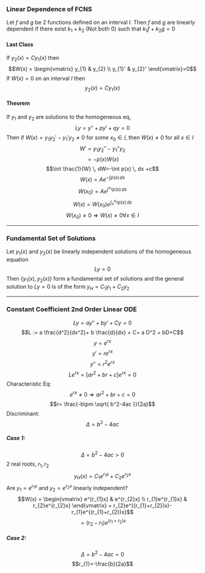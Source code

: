 ### Linear Dependence of FCNS
Let $f$ and $g$ be 2 functions defined on an interval $I$. Then $f$ and $g$ are linearly dependent if there exist $k_{1}+k_{2}$ (Not both 0) such that $k_{1}f+k_{2}g=0$

#### Last Class
If $y_{2}(x)=Cy_{1}(x)$ then
$$W(x) = \begin{vmatrix}
y_{1} & y_{2} \\
y_{1}' & y_{2}'
\end{vmatrix}=0$$
If $W(x)=0$ on an interval $I$ then
$$y_{2}(x)=Cy_{1}(x)$$

#### Theorem
If $y_{1}$ and $y_{2}$ are solutions to the homogeneous eq,
$$Ly=y'' + py'+qy=0$$
Then if $W(x) = y_{1}y_{2}'-y_{1}'y_{2}\neq 0$ for some $x_{0} \in I$, then $W(x) \neq 0$ for all $x \in I$
$$W'=y_{1}y_{2}''-y_{1}''y_{2}$$
$$=-p(x)W(x)$$
$$\int \frac{1}{W} \, dW=-\int p(x) \, dx +c$$
$$W(x) = Ae^{-\int p(x) \, dx }$$
$$W(x_{0})=Ae^{\int^{x_{0}} p(s)  \, ds }$$
$$W(x)=W(x_{0})e^{\int_{x}^{x_{0}} p(s) \, ds } $$
$$W(x_{0})\neq 0 \Rightarrow W(x) \neq 0 \forall x \in I$$
___
### Fundamental Set of Solutions
Let $y_{1}(x)$ and $y_{2}(x)$ be linearly independent solutions of the homogeneous equation
$$Ly=0$$
Then $\{y_{1}(x), y_{2}(x)\}$ form a fundamental set of solutions and the general solution to $Ly=0$ is of the form $y_{H}=C_{1}y_{1}+C_{2}y_{2}$

---
### Constant Coefficient 2nd Order Linear ODE
$$Ly = ay''+by'+Cy=0$$
$$L := a \frac{d^2}{dx^2}+ b \frac{d}{dx} + C= a D^2 + bD+C$$
$$y=e^{rx}$$
$$y'=r e^{rx}$$
$$y'' = r^2 e^{rx}$$
$$Le^{rx} = [ar^2+br+c]e^{rx}=0$$
Characteristic Eq:
$$e^{rx}\neq 0 \Rightarrow ar^2+br+c=0$$
$$r= \frac{-b\pm \sqrt{ b^2-4ac }}{2a}$$
Discriminant:
$$\Delta = b^2-4ac$$
##### Case 1:
$$\Delta=b^2-4ac>0$$
2 real roots, $r_{1}, r_{2}$
$$y_{H}(x)=C_{1}e^{r_{1}x}+C_{2}e^{r_{2}x}$$
Are $y_{1} = e^{r_{1}x}$ and $y_{2}=e^{r_{2}x}$ linearly independent?
$$W(x) = \begin{vmatrix}
e^{r_{1}x} & e^{r_{2}x} \\
r_{1}e^{r_{1}x}  &  r_{2}e^{r_{2}x}
\end{vmatrix} = r_{2}e^({r_{1}+r_{2})x}-r_{1}e^{(r_{1}+r_{2})x}$$
$$=(r_{2}-r_{1})e^{(r_{1}+r_{2})x}$$
##### Case 2:
$$\Delta = b^2-4ac=0$$
$$r_{1}=-\frac{b}{2a}$$
